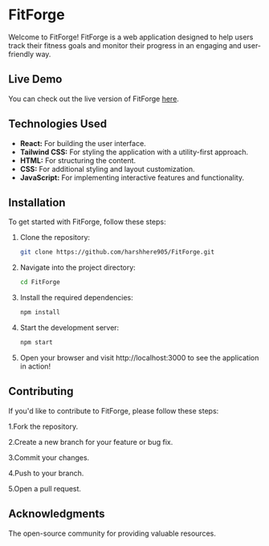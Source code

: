 # FitForge

Welcome to FitForge! FitForge is a web application designed to help users track their fitness goals and monitor their progress in an engaging and user-friendly way.

## Live Demo

You can check out the live version of FitForge [here](https://let-fitforge.netlify.app/).

## Technologies Used

- **React:** For building the user interface.
- **Tailwind CSS:** For styling the application with a utility-first approach.
- **HTML:** For structuring the content.
- **CSS:** For additional styling and layout customization.
- **JavaScript:** For implementing interactive features and functionality.

## Installation

To get started with FitForge, follow these steps:

1. Clone the repository:
   ```bash
   git clone https://github.com/harshhere905/FitForge.git
2. Navigate into the project directory:
   ```bash
   cd FitForge
3. Install the required dependencies:
   ```bash
   npm install
4. Start the development server:
   ```bash
   npm start
5. Open your browser and visit http://localhost:3000 to see the application in action!



## Contributing
If you'd like to contribute to FitForge, please follow these steps:

1.Fork the repository.

2.Create a new branch for your feature or bug fix.

3.Commit your changes.

4.Push to your branch.

5.Open a pull request.

## Acknowledgments
The open-source community for providing valuable resources.
